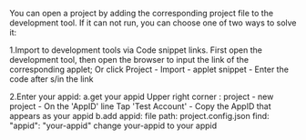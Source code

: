 You can open a project by adding the corresponding project file to the development tool.
If it can not run, you can choose one of two ways to solve it:

1.Import to development tools via Code snippet links.
   First open the development tool, then open the browser to input the link of the corresponding applet; Or click Project - Import - applet snippet - Enter the code after s/in the link

2.Enter your appid:
  a.get your appid
    Upper right corner : project - new  project - On the 'AppID' line Tap 'Test Account' - Copy the AppID that appears as your appid
  b.add appid:
    file path: 	project.config.json
    find:	"appid": "your-appid"  change your-appid to your appid